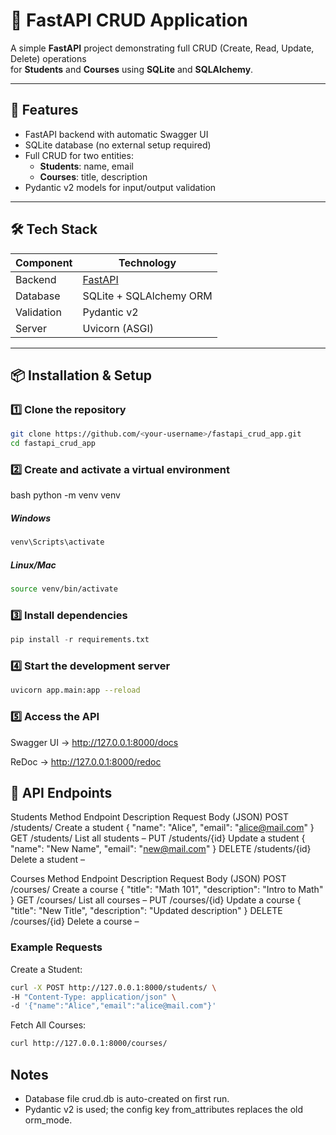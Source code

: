 # 🎯 FastAPI CRUD Application
A simple **FastAPI** project demonstrating full CRUD (Create, Read, Update, Delete) operations  
for **Students** and **Courses** using **SQLite** and **SQLAlchemy**.

---

## 🚀 Features
- FastAPI backend with automatic Swagger UI
- SQLite database (no external setup required)
- Full CRUD for two entities:
  - **Students**: name, email
  - **Courses**: title, description
- Pydantic v2 models for input/output validation

---

## 🛠️ Tech Stack
| Component   | Technology           |
|-------------|----------------------|
| Backend     | [FastAPI](https://fastapi.tiangolo.com/) |
| Database    | SQLite + SQLAlchemy ORM |
| Validation  | Pydantic v2 |
| Server      | Uvicorn (ASGI) |

---

## 📦 Installation & Setup

### 1️⃣ Clone the repository
```bash
git clone https://github.com/<your-username>/fastapi_crud_app.git
cd fastapi_crud_app
```
### 2️⃣ Create and activate a virtual environment
bash
python -m venv venv
##### Windows
```bash
venv\Scripts\activate
```
##### Linux/Mac
```bash
source venv/bin/activate
```
### 3️⃣ Install dependencies
```python
pip install -r requirements.txt
```
### 4️⃣ Start the development server
```bash
uvicorn app.main:app --reload
```
### 5️⃣ Access the API
Swagger UI → http://127.0.0.1:8000/docs

ReDoc → http://127.0.0.1:8000/redoc

## 🔗 API Endpoints
Students
Method	Endpoint	Description	Request Body (JSON)
POST	/students/	Create a student	{ "name": "Alice", "email": "alice@mail.com" }
GET	/students/	List all students	–
PUT	/students/{id}	Update a student	{ "name": "New Name", "email": "new@mail.com" }
DELETE	/students/{id}	Delete a student	–

Courses
Method	Endpoint	Description	Request Body (JSON)
POST	/courses/	Create a course	{ "title": "Math 101", "description": "Intro to Math" }
GET	/courses/	List all courses	–
PUT	/courses/{id}	Update a course	{ "title": "New Title", "description": "Updated description" }
DELETE	/courses/{id}	Delete a course	–

### Example Requests
Create a Student:


```bash
curl -X POST http://127.0.0.1:8000/students/ \
-H "Content-Type: application/json" \
-d '{"name":"Alice","email":"alice@mail.com"}'
```
Fetch All Courses:

```bash
curl http://127.0.0.1:8000/courses/
```
## Notes
- Database file crud.db is auto-created on first run.
- Pydantic v2 is used; the config key from_attributes replaces the old orm_mode.

